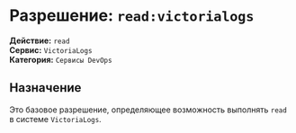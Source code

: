 # Разрешение: `read:victorialogs`

**Действие:** `read`  
**Сервис:** `VictoriaLogs`  
**Категория:** `Сервисы DevOps`

## Назначение
Это базовое разрешение, определяющее возможность выполнять `read` в системе `VictoriaLogs`.
